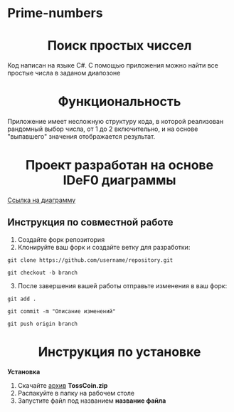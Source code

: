 # Prime-numbers

<h1 align="center">Поиск простых чиссел</h1>

Код написан на языке C#. С помощью приложения можно найти все простые числа в заданом диапозоне
<h1 align="center">Функциональность</h1>

Приложение имеет несложную структуру кода, в которой реализован рандомный выбор числа, от 1 до 2 включительно, и на основе "выпавшего" значения отображается результат.

<h1 align="center">Проект разработан на основе IDeF0 диаграммы</h1>

<a href="ссылка">Ссылка на диаграмму</a>

## Инструкция по совместной работе
1. Создайте форк репозитория
2. Клонируйте ваш форк и создайте ветку для разработки:
```
git clone https://github.com/username/repository.git
```
```
git checkout -b branch
```
3. После завершения вашей работы отправьте изменения в ваш форк:
```
git add .
```
```
git commit -m "Описание изменений"
```
```
git push origin branch
```


<h1 align="center">Инструкция по установке</h1>
<p><strong> Установка </strong></p>
<ol>
  <li>Скачайте <a href="зипка">архив</a> <strong>TossCoin.zip</strong></li>
  <li>Распакуйте в папку на рабочем столе</li>
  <li>Запустите файл под названием <strong>название файла</strong></li>
</ol>
